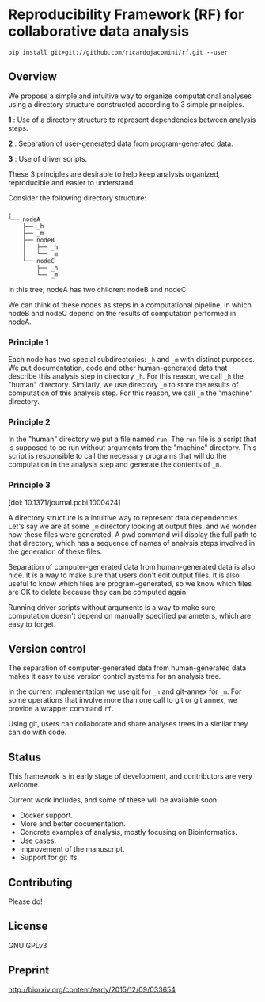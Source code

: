 # Reproducibility Framework (RF) for collaborative data analysis

```
pip install git+git://github.com/ricardojacomini/rf.git --user
```
 
## Overview

We propose a simple and intuitive way to organize computational analyses using a directory structure constructed according to 3 simple principles.

**1** : Use of a directory structure to represent dependencies between analysis steps.

**2** : Separation of user-generated data from program-generated data.

**3** : Use of driver scripts.

These 3 principles are desirable to help keep analysis organized, reproducible and easier to understand.

Consider the following directory structure:

    .
    └── nodeA
        ├── _h
        ├── _m
        ├── nodeB
        │   ├── _h
        │   └── _m
        └── nodeC
            ├── _h
            └── _m

In this tree, nodeA has two children: nodeB and nodeC.

We can think of these nodes as steps in a computational pipeline, in which nodeB and nodeC depend on the results of computation performed in nodeA.

### Principle 1
Each node has two special subdirectories: `_h` and `_m` with distinct purposes. We put documentation, code and other human-generated data that describe this analysis step in directory `_h`. For this reason, we call `_h` the "human" directory. Similarly, we use directory `_m` to store the results of computation of this analysis step. For this reason, we call `_m` the "machine" directory.

### Principle 2
In the "human" directory we put a file named `run`. The `run` file is a script that is supposed to be run without arguments from the "machine" directory. This script is responsible to call the necessary programs that will do the computation in the analysis step and generate the contents of `_m`.

### Principle 3
[doi: 10.1371/journal.pcbi.1000424]

A directory structure is a intuitive way to represent data dependencies. Let's say we are at some `_m` directory looking at output files, and we wonder how these files were generated. A pwd command will display the full path to that directory, which has a sequence of names of analysis steps involved in the generation of these files.

Separation of computer-generated data from human-generated data is also nice. It is a way to make sure that users don't edit output files. It is also useful to know which files are program-generated, so we know which files are OK to delete because they can be computed again.

Running driver scripts without arguments is a way to make sure computation doesn't depend on manually specified parameters, which are easy to forget.


## Version control

The separation of computer-generated data from human-generated data makes it easy to use version control systems for an analysis tree.

In the current implementation we use git for `_h` and git-annex for `_m`. For some operations that involve more than one call to git or git annex, we provide a wrapper command `rf`.

Using git, users can collaborate and share analyses trees in a similar they can do with code.


## Status

This framework is in early stage of development, and contributors are very welcome.


Current work includes, and some of these will be available soon:

* Docker support.
* More and better documentation.
* Concrete examples of analysis, mostly focusing on Bioinformatics.
* Use cases.
* Improvement of the manuscript.
* Support for git lfs.

## Contributing

Please do!

## License

GNU GPLv3
 
## Preprint 

 http://biorxiv.org/content/early/2015/12/09/033654